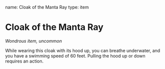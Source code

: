 name: Cloak of the Manta Ray
type: item

# Cloak of the Manta Ray
_Wondrous item, uncommon_

While wearing this cloak with its hood up, you can breathe underwater, and you have a swimming speed of 60 feet. Pulling the hood up or down requires an action.
